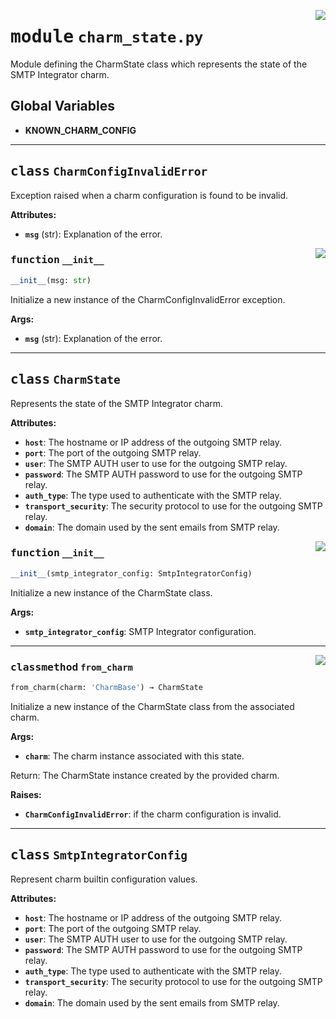 <!-- markdownlint-disable -->

<a href="../src/charm_state.py#L0"><img align="right" style="float:right;" src="https://img.shields.io/badge/-source-cccccc?style=flat-square"></a>

# <kbd>module</kbd> `charm_state.py`
Module defining the CharmState class which represents the state of the SMTP Integrator charm. 

**Global Variables**
---------------
- **KNOWN_CHARM_CONFIG**


---

## <kbd>class</kbd> `CharmConfigInvalidError`
Exception raised when a charm configuration is found to be invalid. 



**Attributes:**
 
 - <b>`msg`</b> (str):  Explanation of the error. 

<a href="../src/charm_state.py#L56"><img align="right" style="float:right;" src="https://img.shields.io/badge/-source-cccccc?style=flat-square"></a>

### <kbd>function</kbd> `__init__`

```python
__init__(msg: str)
```

Initialize a new instance of the CharmConfigInvalidError exception. 



**Args:**
 
 - <b>`msg`</b> (str):  Explanation of the error. 





---

## <kbd>class</kbd> `CharmState`
Represents the state of the SMTP Integrator charm. 



**Attributes:**
 
 - <b>`host`</b>:  The hostname or IP address of the outgoing SMTP relay. 
 - <b>`port`</b>:  The port of the outgoing SMTP relay. 
 - <b>`user`</b>:  The SMTP AUTH user to use for the outgoing SMTP relay. 
 - <b>`password`</b>:  The SMTP AUTH password to use for the outgoing SMTP relay. 
 - <b>`auth_type`</b>:  The type used to authenticate with the SMTP relay. 
 - <b>`transport_security`</b>:  The security protocol to use for the outgoing SMTP relay. 
 - <b>`domain`</b>:  The domain used by the sent emails from SMTP relay. 

<a href="../src/charm_state.py#L87"><img align="right" style="float:right;" src="https://img.shields.io/badge/-source-cccccc?style=flat-square"></a>

### <kbd>function</kbd> `__init__`

```python
__init__(smtp_integrator_config: SmtpIntegratorConfig)
```

Initialize a new instance of the CharmState class. 



**Args:**
 
 - <b>`smtp_integrator_config`</b>:  SMTP Integrator configuration. 




---

<a href="../src/charm_state.py#L101"><img align="right" style="float:right;" src="https://img.shields.io/badge/-source-cccccc?style=flat-square"></a>

### <kbd>classmethod</kbd> `from_charm`

```python
from_charm(charm: 'CharmBase') → CharmState
```

Initialize a new instance of the CharmState class from the associated charm. 



**Args:**
 
 - <b>`charm`</b>:  The charm instance associated with this state. 

Return: The CharmState instance created by the provided charm. 



**Raises:**
 
 - <b>`CharmConfigInvalidError`</b>:  if the charm configuration is invalid. 


---

## <kbd>class</kbd> `SmtpIntegratorConfig`
Represent charm builtin configuration values. 



**Attributes:**
 
 - <b>`host`</b>:  The hostname or IP address of the outgoing SMTP relay. 
 - <b>`port`</b>:  The port of the outgoing SMTP relay. 
 - <b>`user`</b>:  The SMTP AUTH user to use for the outgoing SMTP relay. 
 - <b>`password`</b>:  The SMTP AUTH password to use for the outgoing SMTP relay. 
 - <b>`auth_type`</b>:  The type used to authenticate with the SMTP relay. 
 - <b>`transport_security`</b>:  The security protocol to use for the outgoing SMTP relay. 
 - <b>`domain`</b>:  The domain used by the sent emails from SMTP relay. 





